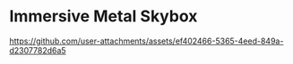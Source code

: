 # Immersive Metal Skybox

https://github.com/user-attachments/assets/ef402466-5365-4eed-849a-d2307782d6a5


